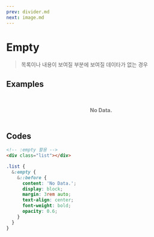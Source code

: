 ```yaml
---
prev: divider.md
next: image.md
---
```


# Empty

> 목록이나 내용이 보여질 부분에 보여질 데이타가 없는 경우

## Examples

<div class="box box-row">
  <div class="list"></div>
</div>

## Codes

<CodeGroup>
  <CodeGroupItem title="html">

```html
<!-- :empty 활용 -->
<div class="list"></div>
```

  </CodeGroupItem>
  <CodeGroupItem title="SCSS">

```scss
.list {
  &:empty {
    &::before {
      content: 'No Data.';
      display: block;
      margin: 3rem auto;
      text-align: center;
      font-weight: bold;
      opacity: 0.6;
    }
  }
}
```

  </CodeGroupItem>
</CodeGroup>

<style lang="scss" scoped>
.list {
  &:empty {
    &::before {
      content: 'No Data.';
      display: block;
      margin: 3rem auto;
      text-align: center;
      font-weight: bold;
      opacity: 0.6;
    }
  }
}
</style>